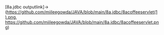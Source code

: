 [8a.jdbc outputlink]->(https://github.com/miileegowda/JAVA/blob/main/8a.jdbc/8acoffeeservlet(1).png, https://github.com/miileegowda/JAVA/blob/main/8a.jdbc/8acoffeeservlet.png)
